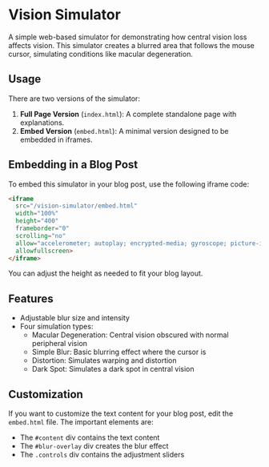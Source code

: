 # Vision Simulator

A simple web-based simulator for demonstrating how central vision loss affects vision. This simulator creates a blurred area that follows the mouse cursor, simulating conditions like macular degeneration.

## Usage

There are two versions of the simulator:

1. **Full Page Version** (`index.html`): A complete standalone page with explanations.
2. **Embed Version** (`embed.html`): A minimal version designed to be embedded in iframes.

## Embedding in a Blog Post

To embed this simulator in your blog post, use the following iframe code:

```html
<iframe 
  src="/vision-simulator/embed.html" 
  width="100%" 
  height="400" 
  frameborder="0" 
  scrolling="no"
  allow="accelerometer; autoplay; encrypted-media; gyroscope; picture-in-picture"
  allowfullscreen>
</iframe>
```

You can adjust the height as needed to fit your blog layout.

## Features

- Adjustable blur size and intensity
- Four simulation types:
  - Macular Degeneration: Central vision obscured with normal peripheral vision
  - Simple Blur: Basic blurring effect where the cursor is
  - Distortion: Simulates warping and distortion
  - Dark Spot: Simulates a dark spot in central vision

## Customization

If you want to customize the text content for your blog post, edit the `embed.html` file. The important elements are:

- The `#content` div contains the text content
- The `#blur-overlay` div creates the blur effect
- The `.controls` div contains the adjustment sliders 